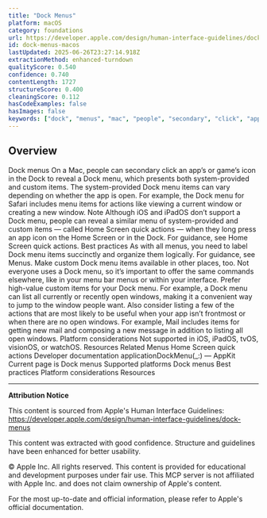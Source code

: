 ```yaml
---
title: "Dock Menus"
platform: macOS
category: foundations
url: https://developer.apple.com/design/human-interface-guidelines/dock-menus
id: dock-menus-macos
lastUpdated: 2025-06-26T23:27:14.918Z
extractionMethod: enhanced-turndown
qualityScore: 0.540
confidence: 0.740
contentLength: 1727
structureScore: 0.400
cleaningScore: 0.112
hasCodeExamples: false
hasImages: false
keywords: ["dock", "menus", "mac", "people", "secondary", "click", "app", "game", "icon", "reveal"]
---
```

## Overview

Dock menus On a Mac, people can secondary click an app’s or game’s icon in the Dock to reveal a Dock menu, which presents both system-provided and custom items. The system-provided Dock menu items can vary depending on whether the app is open. For example, the Dock menu for Safari includes menu items for actions like viewing a current window or creating a new window. Note Although iOS and iPadOS don’t support a Dock menu, people can reveal a similar menu of system-provided and custom items — called Home Screen quick actions — when they long press an app icon on the Home Screen or in the Dock. For guidance, see Home Screen quick actions. Best practices As with all menus, you need to label Dock menu items succinctly and organize them logically. For guidance, see Menus. Make custom Dock menu items available in other places, too. Not everyone uses a Dock menu, so it’s important to offer the same commands elsewhere, like in your menu bar menus or within your interface. Prefer high-value custom items for your Dock menu. For example, a Dock menu can list all currently or recently open windows, making it a convenient way to jump to the window people want. Also consider listing a few of the actions that are most likely to be useful when your app isn’t frontmost or when there are no open windows. For example, Mail includes items for getting new mail and composing a new message in addition to listing all open windows. Platform considerations Not supported in iOS, iPadOS, tvOS, visionOS, or watchOS. Resources Related Menus Home Screen quick actions Developer documentation applicationDockMenu(\_:) — AppKit Current page is Dock menus Supported platforms Dock menus Best practices Platform considerations Resources

---

**Attribution Notice**

This content is sourced from Apple's Human Interface Guidelines: https://developer.apple.com/design/human-interface-guidelines/dock-menus

This content was extracted with good confidence. Structure and guidelines have been enhanced for better usability.

© Apple Inc. All rights reserved. This content is provided for educational and development purposes under fair use. This MCP server is not affiliated with Apple Inc. and does not claim ownership of Apple's content.

For the most up-to-date and official information, please refer to Apple's official documentation.
